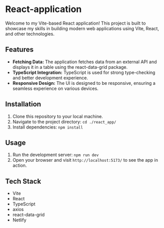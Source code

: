 # React-application

Welcome to my Vite-based React application! This project is built to showcase my skills in building modern web applications using Vite, React, and other technologies.

## Features

- **Fetching Data:** The application fetches data from an external API and displays it in a table using the react-data-grid package.
- **TypeScript Integration:** TypeScript is used for strong type-checking and better development experience.
- **Responsive Design:** The UI is designed to be responsive, ensuring a seamless experience on various devices.

## Installation

1. Clone this repository to your local machine.
2. Navigate to the project directory: `cd ./react_app/`
3. Install dependencies: `npm install`

## Usage

1. Run the development server: `npm run dev`
2. Open your browser and visit `http://localhost:5173/` to see the app in action.

## Tech Stack

- Vite
- React
- TypeScript
- axios
- react-data-grid
- Netlify


